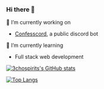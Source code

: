 ### Hi there 👋


🔭 I’m currently working on
  - [Confesscord](http://confesscord.com), a public discord bot
  
🌱 I’m currently learning
  - Full stack web development

[![3chospirits's GitHub stats](https://github-readme-stats.vercel.app/api?username=3chospirits&show_icons=true&theme=radical&count_private=true)](https://github.com/anuraghazra/github-readme-stats)


[![Top Langs](https://github-readme-stats.vercel.app/api/top-langs/?username=3chospirits&layout=compact&theme=radical&count_private=true)](https://github.com/anuraghazra/github-readme-stats)
